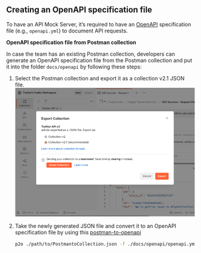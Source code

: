## Creating an OpenAPI specification file

To have an API Mock Server, it’s required to have an [OpenAPI](/development/documentation/openapi/) specification file (e.g., `openapi.yml`) to document API requests.

**OpenAPI specification file from Postman collection**

In case the team has an existing Postman collection, developers can generate an OpenAPI specification file from the Postman collection and put it into the folder `docs/openapi` by following these steps:

1. Select the Postman collection and export it as a collection v2.1 JSON file.
    ![Exporting Postman Collection](./assets/images/export-postman-collection-to-v2.png)

2. Take the newly generated JSON file and convert it to an OpenAPI specification file by using this [postman-to-openapi](https://github.com/joolfe/postman-to-openapi)

    ```bash
    p2o ./path/to/PostmantoCollection.json -f ./docs/openapi/openapi.yml
    ```
